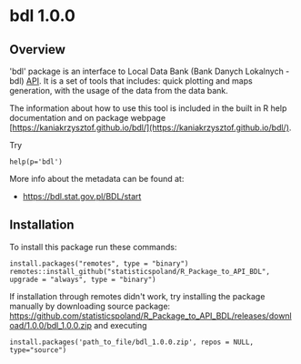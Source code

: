 # bdl 1.0.0

## Overview
'bdl' package is an interface to Local Data Bank (Bank Danych Lokalnych - bdl) 
[API](https://bdl.stat.gov.pl/BDL). It is a set of tools that includes: quick plotting 
and maps generation, with the usage of the data from the data bank. 

The information about how to use this tool is included in the built in R help documentation and on package webpage [https://kaniakrzysztof.github.io/bdl/](https://kaniakrzysztof.github.io/bdl/). 

Try
```{R}
help(p='bdl')
```

More info about the metadata can be found at:
* https://bdl.stat.gov.pl/BDL/start

## Installation
To install this package run these commands:

```{R}
install.packages("remotes", type = "binary")
remotes::install_github("statisticspoland/R_Package_to_API_BDL", upgrade = "always", type = "binary")
```

If installation through remotes didn't work, try installing the package manually by 
downloading source package: https://github.com/statisticspoland/R_Package_to_API_BDL/releases/download/1.0.0/bdl_1.0.0.zip and executing

```{R}
install.packages('path_to_file/bdl_1.0.0.zip', repos = NULL, type="source")
```
